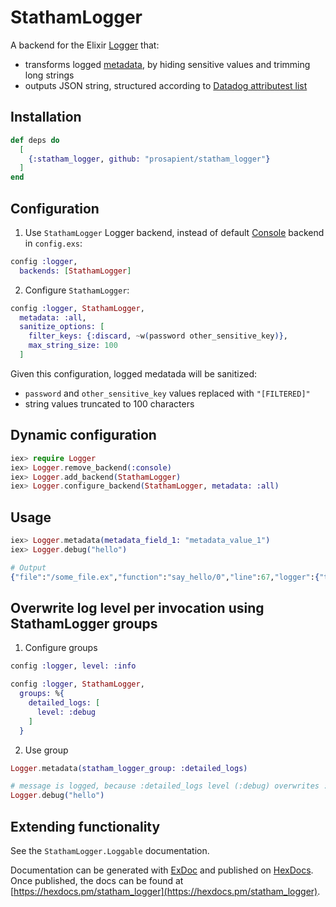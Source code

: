 # StathamLogger

A backend for the Elixir [Logger](https://hexdocs.pm/logger/Logger.html) that:
- transforms logged [metadata](https://hexdocs.pm/logger/1.12/Logger.html#module-metadata), by hiding sensitive values and trimming long strings
- outputs JSON string, structured according to [Datadog attributest list](https://docs.datadoghq.com/logs/processing/attributes_naming_convention/#default-standard-attribute-list)

## Installation

```elixir
def deps do
  [
    {:statham_logger, github: "prosapient/statham_logger"}
  ]
end
```

## Configuration

1. Use `StathamLogger` Logger backend, instead of default [Console](https://github.com/elixir-lang/elixir/blob/master/lib/logger/lib/logger/backends/console.ex) backend in `config.exs`:

```elixir
config :logger,
  backends: [StathamLogger]
```

2. Configure `StathamLogger`:

```elixir
config :logger, StathamLogger,
  metadata: :all,
  sanitize_options: [
    filter_keys: {:discard, ~w(password other_sensitive_key)},
    max_string_size: 100
  ]
```
Given this configuration, logged medatada will be sanitized:
- `password` and `other_sensitive_key` values replaced with `"[FILTERED]"`
- string values truncated to 100 characters

## Dynamic configuration
```elixir
iex> require Logger
iex> Logger.remove_backend(:console)
iex> Logger.add_backend(StathamLogger)
iex> Logger.configure_backend(StathamLogger, metadata: :all)
```

## Usage
```elixir
iex> Logger.metadata(metadata_field_1: "metadata_value_1")
iex> Logger.debug("hello")

# Output
{"file":"/some_file.ex","function":"say_hello/0","line":67,"logger":{"thread_name":"#PID<0.222.0>","method_name":"HelloModule.say_hello/0"},"message":"hello","metadata_field_1":"metadata_value_1","mfa":["HelloModule","say_hello",0],"module":"HelloModule","pid":"#PID<0.222.0>","syslog":{"hostname":"mb","severity":"debug","timestamp":"2021-10-07T10:20:17.902Z"}}
```

## Overwrite log level per invocation using StathamLogger groups

1. Configure groups
```elixir
config :logger, level: :info

config :logger, StathamLogger,
  groups: %{
    detailed_logs: [
      level: :debug
    ]
  }
```

2. Use group
```elixir
Logger.metadata(statham_logger_group: :detailed_logs)

# message is logged, because :detailed_logs level (:debug) overwrites :logger level (:info)
Logger.debug("hello")
```

## Extending functionality

See the `StathamLogger.Loggable` documentation.

Documentation can be generated with [ExDoc](https://github.com/elixir-lang/ex_doc)
and published on [HexDocs](https://hexdocs.pm). Once published, the docs can
be found at [https://hexdocs.pm/statham_logger](https://hexdocs.pm/statham_logger).

